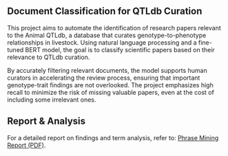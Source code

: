 ## Document Classification for QTLdb Curation

This project aims to automate the identification of research papers relevant to the Animal QTLdb, a database that curates genotype-to-phenotype relationships in livestock. Using natural language processing and a fine-tuned BERT model, the goal is to classify scientific papers based on their relevance to QTLdb curation.

By accurately filtering relevant documents, the model supports human curators in accelerating the review process, ensuring that important genotype-trait findings are not overlooked. The project emphasizes high recall to minimize the risk of missing valuable papers, even at the cost of including some irrelevant ones.

## Report & Analysis
For a detailed report on findings and term analysis, refer to:
[Phrase Mining Report (PDF)](report/NLP_AnimalQTL_Document_Classification.pdf). 
